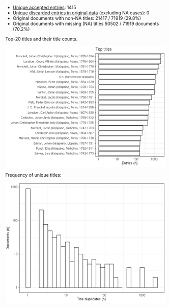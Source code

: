 -   [Unique accepted entries](output.tables/corporate_accepted.csv):
    1415
-   [Unique discarded entries in original
    data](output.tables/corporate_discarded.csv) (excluding NA cases): 0
-   Original documents with non-NA titles: 21417 / 71919 (29.8%)
-   Original documents with missing (NA) titles 50502 / 71919 documents
    (70.2%)

Top-20 titles and their title counts.

![plot of chunk summarytitle](figure/rmd_corporate_summarytitle-1.png)

Frequency of unique titles:

![plot of chunk uniquetitles](figure/rmd_corporate_uniquetitles-1.png)
